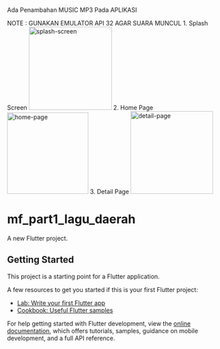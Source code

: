 <p>Ada Penambahan MUSIC MP3 Pada APLIKASI</p>
NOTE : GUNAKAN EMULATOR API 32 AGAR SUARA MUNCUL
1. Splash Screen
   <img width="194" alt="splash-screen" src="https://github.com/user-attachments/assets/6a353027-fb5c-462d-b3f8-5fe84e0481e9">
2. Home Page
   <img width="190" alt="home-page" src="https://github.com/user-attachments/assets/4de7b325-ebd0-4f48-81cf-6dde807d8745">
3. Detail Page
   <img width="193" alt="detail-page" src="https://github.com/user-attachments/assets/5ccbdb94-508c-49e9-8b4d-9d40a2493adf">



# mf_part1_lagu_daerah

A new Flutter project.

## Getting Started

This project is a starting point for a Flutter application.

A few resources to get you started if this is your first Flutter project:

- [Lab: Write your first Flutter app](https://docs.flutter.dev/get-started/codelab)
- [Cookbook: Useful Flutter samples](https://docs.flutter.dev/cookbook)

For help getting started with Flutter development, view the
[online documentation](https://docs.flutter.dev/), which offers tutorials,
samples, guidance on mobile development, and a full API reference.
